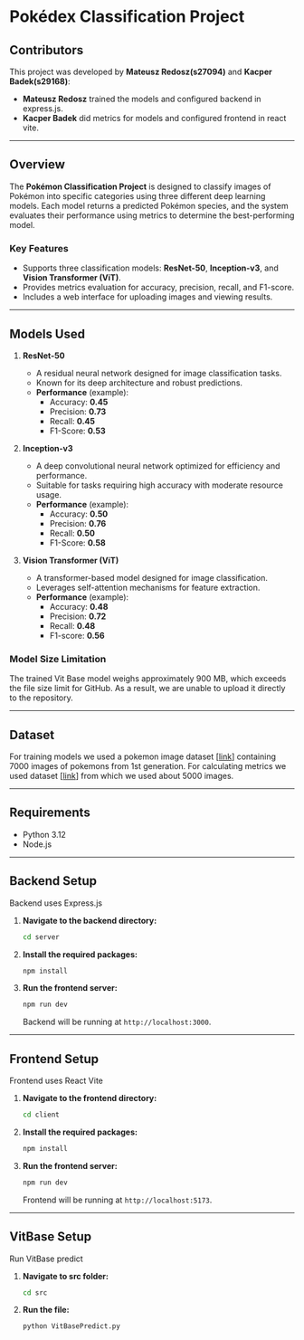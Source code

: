 # Pokédex Classification Project

## Contributors

This project was developed by **Mateusz Redosz(s27094)** and **Kacper Badek(s29168)**:

- **Mateusz Redosz** trained the models and configured backend in express.js.
- **Kacper Badek** did metrics for models and configured frontend in react vite.


---

## Overview

The **Pokémon Classification Project** is designed to classify images of Pokémon into specific categories using three different deep learning models. Each model returns a predicted Pokémon species, and the system evaluates their performance using metrics to determine the best-performing model.

### **Key Features**
- Supports three classification models: **ResNet-50**, **Inception-v3**, and **Vision Transformer (ViT)**.
- Provides metrics evaluation for accuracy, precision, recall, and F1-score.
- Includes a web interface for uploading images and viewing results.

---

## Models Used

1. **ResNet-50**
   - A residual neural network designed for image classification tasks.
   - Known for its deep architecture and robust predictions.
   - **Performance** (example):
     - Accuracy: **0.45**
     - Precision: **0.73**
     - Recall: **0.45**
     - F1-Score: **0.53**

2. **Inception-v3**
   - A deep convolutional neural network optimized for efficiency and performance.
   - Suitable for tasks requiring high accuracy with moderate resource usage.
   - **Performance** (example):
     - Accuracy: **0.50**
     - Precision: **0.76**
     - Recall: **0.50**
     - F1-Score: **0.58**

3. **Vision Transformer (ViT)**
   - A transformer-based model designed for image classification.
   - Leverages self-attention mechanisms for feature extraction.
   - **Performance** (example):
     - Accuracy: **0.48**
     - Precision: **0.72**
     - Recall: **0.48**
     - F1-score: **0.56**
       
### Model Size Limitation

The trained Vit Base model weighs approximately 900 MB, which exceeds the file size limit for GitHub. As a result, we are unable to upload it directly to the repository.

---

## Dataset

For training models we used a pokemon image dataset [[link](https://www.kaggle.com/datasets/lantian773030/pokemonclassification/data)] containing 7000 images of pokemons from 1st generation. 
For calculating metrics we used dataset [[link](https://www.kaggle.com/datasets/thedagger/pokemon-generation-one)] from which we used about 5000 images.

---

## Requirements

- Python 3.12
- Node.js

---

## Backend Setup

Backend uses Express.js

1. **Navigate to the backend directory:**

    ```sh
    cd server
    ```

2. **Install the required packages:**

    ```sh
    npm install
    ```

3. **Run the frontend server:**

    ```sh
    npm run dev
    ```

    Backend will be running at `http://localhost:3000`.

---

## Frontend Setup

Frontend uses React Vite

1. **Navigate to the frontend directory:**

    ```sh
    cd client
    ```

2. **Install the required packages:**

    ```sh
    npm install
    ```

3. **Run the frontend server:**

    ```sh
    npm run dev
    ```

    Frontend will be running at `http://localhost:5173`.

---

## VitBase Setup

Run VitBase predict

1. **Navigate to src folder:**

   ```sh
   cd src
   ```
   
2. **Run the file:**

    ```sh
   python VitBasePredict.py
   ```

